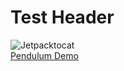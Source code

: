 # Test Header
![Jetpacktocat](https://octodex.github.com/images/jetpacktocat.png)
<br />
[Pendulum Demo](github.com/listpau/pendulum/pendularm1.html)
